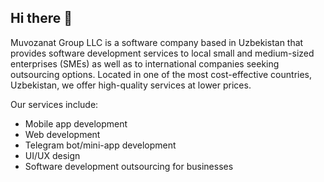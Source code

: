 ## Hi there 👋

Muvozanat Group LLC is a software company based in Uzbekistan that provides software development services to local small and medium-sized enterprises (SMEs) as well as to international companies seeking outsourcing options. Located in one of the most cost-effective countries, Uzbekistan, we offer high-quality services at lower prices.

Our services include:
 - Mobile app development
 - Web development
 - Telegram bot/mini-app development
 - UI/UX design
 - Software development outsourcing for businesses
